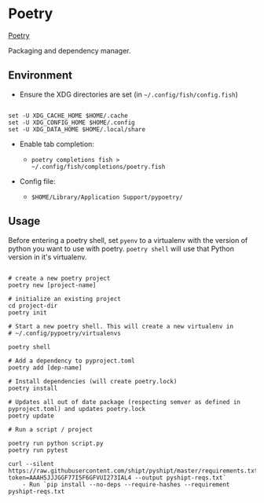 # Poetry

[Poetry](https://python-poetry.org/docs/)

Packaging and dependency manager.

## Environment

* Ensure the XDG directories are set (in `~/.config/fish/config.fish`)

```shell

set -U XDG_CACHE_HOME $HOME/.cache
set -U XDG_CONFIG_HOME $HOME/.config
set -U XDG_DATA_HOME $HOME/.local/share

```

* Enable tab completion:
  * `poetry completions fish > ~/.config/fish/completions/poetry.fish`

* Config file:
  * `$HOME/Library/Application Support/pypoetry/`


## Usage

Before entering a poetry shell, set `pyenv` to a virtualenv with the version of
python you want to use with poetry. `poetry shell` will use that Python version
in it's virtualenv.



```shell

# create a new poetry project
poetry new [project-name]

# initialize an existing project
cd project-dir
poetry init

# Start a new poetry shell. This will create a new virtualenv in
# ~/.config/pypoetry/virtualenvs

poetry shell

# Add a dependency to pyproject.toml
poetry add [dep-name]

# Install dependencies (will create poetry.lock)
poetry install

# Updates all out of date package (respecting semver as defined in pyproject.toml) and updates poetry.lock
poetry update

# Run a script / project

poetry run python script.py
poetry run pytest

curl --silent https://raw.githubusercontent.com/shipt/pyshipt/master/requirements.txt?token=AAAH5JJJGGF77I5F6GFVUI273IAL4 --output pyshipt-reqs.txt`
    - Run `pip install --no-deps --require-hashes --requirement pyshipt-reqs.txt
```



